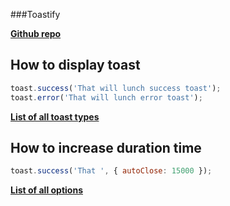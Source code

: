 ###Toastify

**[Github repo](https://github.com/fkhadra/react-toastify)**

## How to display toast
```javascript
toast.success('That will lunch success toast');
toast.error('That will lunch error toast');
```
**[List of all toast types](https://github.com/fkhadra/react-toastify#positioning-toast)**

## How to increase duration time
```javascript
toast.success('That ', { autoClose: 15000 });
```
**[List of all options](https://github.com/fkhadra/react-toastify#toast)**

